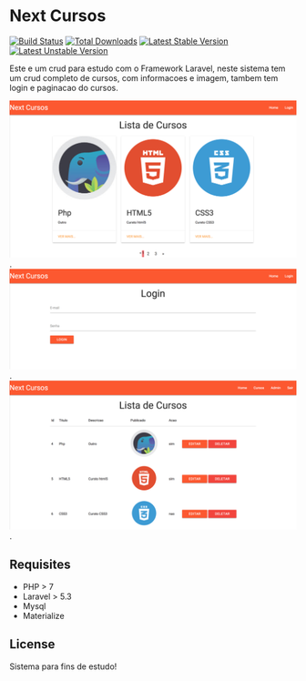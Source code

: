 # Next Cursos

[![Build Status](https://travis-ci.org/laravel/framework.svg)](https://travis-ci.org/laravel/framework)
[![Total Downloads](https://poser.pugx.org/laravel/framework/d/total.svg)](https://packagist.org/packages/laravel/framework)
[![Latest Stable Version](https://poser.pugx.org/laravel/framework/v/stable.svg)](https://packagist.org/packages/laravel/framework)
[![Latest Unstable Version](https://poser.pugx.org/laravel/framework/v/unstable.svg)](https://packagist.org/packages/laravel/framework)

Este e um crud para estudo com o Framework Laravel, neste sistema tem um crud completo de cursos, com informacoes e imagem, tambem tem login e paginacao do cursos.

![Next Cursos](https://github.com/jorgemtoledo/nextcursos/blob/master/public/img/01.png).
![Login](https://github.com/jorgemtoledo/nextcursos/blob/master/public/img/02.png).
![Adm Cursos](https://github.com/jorgemtoledo/nextcursos/blob/master/public/img/03.png).


## Requisites

- PHP > 7
- Laravel > 5.3
- Mysql
- Materialize

## License

Sistema para fins de estudo!
